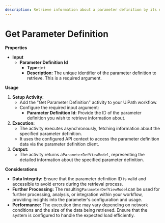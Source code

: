 ```yaml
---
description: Retrieve information about a parameter definition by its unique identifier.
---
```


# Get Parameter Definition

**Properties**

* **Input**
  * **Parameter Definition Id**
    * **Type:**`int`
    * **Description:** The unique identifier of the parameter definition to retrieve. This is a required argument.

**Usage**

1. **Setup Activity:**
   * Add the "Get Parameter Definition" activity to your UiPath workflow.
   * Configure the required input argument:
     * **Parameter Definition Id:** Provide the ID of the parameter definition you wish to retrieve information about.
2. **Execution:**
   * The activity executes asynchronously, fetching information about the specified parameter definition.
   * It uses the configured API context to access the parameter definition data via the parameter definition client.
3. **Output:**
   * The activity returns a`ParameterDefViewModel`, representing the detailed information about the specified parameter definition.

**Considerations**

* **Data Integrity:** Ensure that the parameter definition ID is valid and accessible to avoid errors during the retrieval process.
* **Further Processing:** The resulting`ParameterDefViewModel`can be used for further processing, analysis, or integration within your workflow, providing insights into the parameter's configuration and usage.
* **Performance:** The execution time may vary depending on network conditions and the size of the data being retrieved. Ensure that the system is configured to handle the expected load efficiently.
